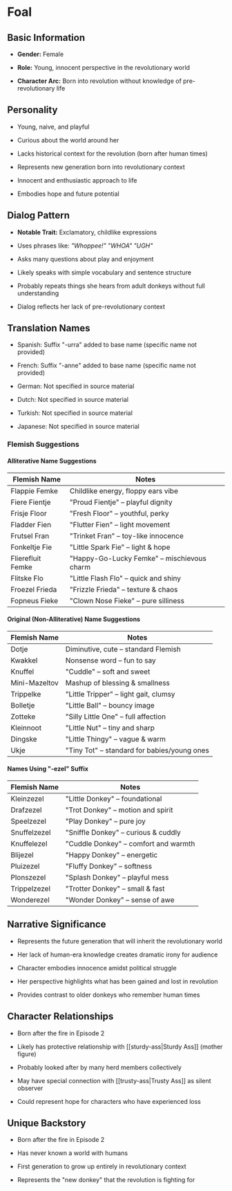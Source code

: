 # Foal

## Basic Information

- **Gender:** Female
    
- **Role:** Young, innocent perspective in the revolutionary world
    
- **Character Arc:** Born into revolution without knowledge of pre-revolutionary life
    

## Personality

- Young, naive, and playful
    
- Curious about the world around her
    
- Lacks historical context for the revolution (born after human times)
    
- Represents new generation born into revolutionary context
    
- Innocent and enthusiastic approach to life
    
- Embodies hope and future potential
    

## Dialog Pattern

- **Notable Trait:** Exclamatory, childlike expressions
    
- Uses phrases like: _"Whoppee!"_ _"WHOA"_ _"UGH"_
    
- Asks many questions about play and enjoyment
    
- Likely speaks with simple vocabulary and sentence structure
    
- Probably repeats things she hears from adult donkeys without full understanding
    
- Dialog reflects her lack of pre-revolutionary context
    

## Translation Names

- Spanish: Suffix "-urra" added to base name (specific name not provided)
    
- French: Suffix "-anne" added to base name (specific name not provided)
    
- German: Not specified in source material
    
- Dutch: Not specified in source material
    
- Turkish: Not specified in source material
    
- Japanese: Not specified in source material
    

### Flemish Suggestions

#### Alliterative Name Suggestions

|Flemish Name|Notes|
|---|---|
|Flappie Femke|Childlike energy, floppy ears vibe|
|Fiere Fientje|"Proud Fientje" – playful dignity|
|Frisje Floor|"Fresh Floor" – youthful, perky|
|Fladder Fien|"Flutter Fien" – light movement|
|Frutsel Fran|"Trinket Fran" – toy-like innocence|
|Fonkeltje Fie|"Little Spark Fie" – light & hope|
|Flierefluit Femke|"Happy-Go-Lucky Femke" – mischievous charm|
|Flitske Flo|"Little Flash Flo" – quick and shiny|
|Froezel Frieda|"Frizzle Frieda" – texture & chaos|
|Fopneus Fieke|"Clown Nose Fieke" – pure silliness|

#### Original (Non-Alliterative) Name Suggestions

|Flemish Name|Notes|
|---|---|
|Dotje|Diminutive, cute – standard Flemish|
|Kwakkel|Nonsense word – fun to say|
|Knuffel|"Cuddle" – soft and sweet|
|Mini-Mazeltov|Mashup of blessing & smallness|
|Trippelke|"Little Tripper" – light gait, clumsy|
|Bolletje|"Little Ball" – bouncy image|
|Zotteke|"Silly Little One" – full affection|
|Kleinnoot|"Little Nut" – tiny and sharp|
|Dingske|"Little Thingy" – vague & warm|
|Ukje|"Tiny Tot" – standard for babies/young ones|

#### Names Using "-ezel" Suffix

|Flemish Name|Notes|
|---|---|
|Kleinzezel|"Little Donkey" – foundational|
|Drafzezel|"Trot Donkey" – motion and spirit|
|Speelzezel|"Play Donkey" – pure joy|
|Snuffelzezel|"Sniffle Donkey" – curious & cuddly|
|Knuffelezel|"Cuddle Donkey" – comfort and warmth|
|Blijezel|"Happy Donkey" – energetic|
|Pluizezel|"Fluffy Donkey" – softness|
|Plonszezel|"Splash Donkey" – playful mess|
|Trippelzezel|"Trotter Donkey" – small & fast|
|Wonderezel|"Wonder Donkey" – sense of awe|

## Narrative Significance

- Represents the future generation that will inherit the revolutionary world
    
- Her lack of human-era knowledge creates dramatic irony for audience
    
- Character embodies innocence amidst political struggle
    
- Her perspective highlights what has been gained and lost in revolution
    
- Provides contrast to older donkeys who remember human times
    

## Character Relationships

- Born after the fire in Episode 2
    
- Likely has protective relationship with [[sturdy-ass|Sturdy Ass]] (mother figure)
    
- Probably looked after by many herd members collectively
    
- May have special connection with [[trusty-ass|Trusty Ass]] as silent observer
    
- Could represent hope for characters who have experienced loss
    

## Unique Backstory

- Born after the fire in Episode 2
    
- Has never known a world with humans
    
- First generation to grow up entirely in revolutionary context
    
- Represents the "new donkey" that the revolution is fighting for